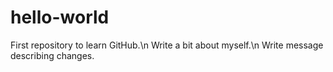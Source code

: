# hello-world
First repository to learn GitHub.\n
Write a bit about myself.\n
Write message describing changes.
